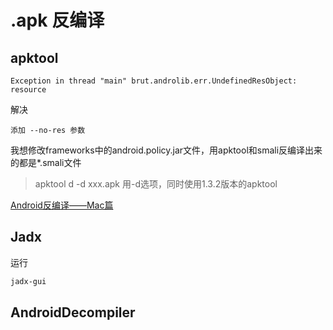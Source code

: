 # .apk 反编译

## apktool

```
Exception in thread "main" brut.androlib.err.UndefinedResObject: resource 
```

解决

```
添加 --no-res 参数
```

我想修改frameworks中的android.policy.jar文件，用apktool和smali反编译出来的都是*.smali文件


>apktool d -d xxx.apk
用-d选项，同时使用1.3.2版本的apktool

[Android反编译——Mac篇](http://seniorzhai.github.io/2015/08/06/Android%E5%8F%8D%E7%BC%96%E8%AF%91%E2%80%94%E2%80%94Mac%E7%AF%87/)

## Jadx

运行

```bash
jadx-gui
```

## AndroidDecompiler